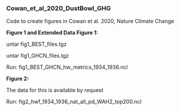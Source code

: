 ### Cowan_et_al_2020_DustBowl_GHG
Code to create figures in Cowan et al. 2020, Nature Climate Change


**Figure 1 and Extended Data Figure 1:**

untar fig1_BEST_files.tgz

untar fig1_GHCN_files.tgz

Run: fig1_BEST_GHCN_hw_metrics_1934_1936.ncl



**Figure 2:**

The data for this is available by request

Run: fig2_hwf_1934_1936_nat_all_pd_WAH2_top200.ncl

